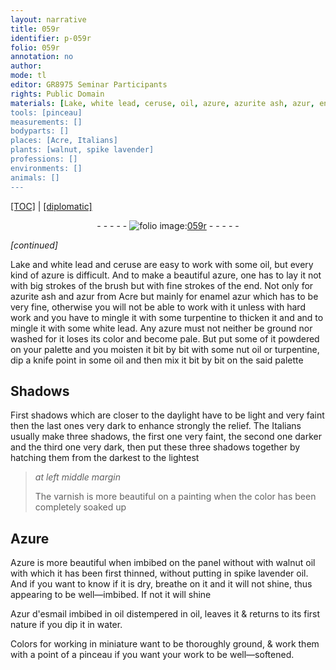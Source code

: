 ```yaml
---
layout: narrative
title: 059r
identifier: p-059r
folio: 059r
annotation: no
author:
mode: tl
editor: GR8975 Seminar Participants
rights: Public Domain
materials: [Lake, white lead, ceruse, oil, azure, azurite ash, azur, enamel azur, turpentine, nut oil, Azure, walnut oil, spike lavender oil, Azur d'esmail, water]
tools: [pinceau]
measurements: []
bodyparts: []
places: [Acre, Italians]
plants: [walnut, spike lavender]
professions: []
environments: []
animals: []
---
```


<p><a href="{{ site.baseurl }}/translation/">[TOC]</a> | <a href="{{ site.baseurl }}/texts/p-059r_tc/">[diplomatic]</a></p><div class="folio" align="center">- - - - - <a href="http://gallica.bnf.fr/ark:/12148/btv1b10500001g/f123.item" target="_blank"><img src="https://cu-mkp.github.io/2017-workshop-edition/assets/photo-icon.png" alt="folio image: " style="display:inline-block; margin-bottom:-3px;"/>059r</a> - - - - - </div>  
 
*[continued]*
  
<span class="m">Lake</span> and <span class="m">white lead</span> and <span class="m">ceruse</span> are easy to work with some <span class="m">oil</span>, but every kind of <span class="m">azure</span> is difficult. And to make a beautiful <span class="m">azure</span>, one has to lay it not with big strokes of the brush but with fine strokes of the end. Not only for <span class="m">azurite ash</span> and <span class="m">azur</span> from <span class="pl">Acre</span> but mainly for <span class="m">enamel azur</span> which has to be very fine, otherwise you will not be able to work with it unless with hard work and you have to mingle it with some <span class="m">turpentine</span> to thicken it and and to mingle it with some <span class="m">white lead</span>. Any <span class="m">azure</span> must not neither be ground nor washed for it loses its color and become pale. But put some of it powdered on your palette and you moisten it bit by bit with some <span class="m">nut oil</span> or <span class="m">turpentine</span>, dip a knife point in some <span class="m">oil</span> and then mix it bit by bit on the said palette

 
  

## Shadows

 
First shadows which are closer to the daylight have to be light and very faint then the last ones very dark to enhance strongly the relief. The <span class="pl">Italians</span> usually make three shadows, the first one very faint, the second one darker and the third one very dark, then put these three shadows together by hatching them from the darkest to the lightest
 
> *at left middle margin*
> 
> 
>   The varnish is more beautiful on a painting when the color has been completely soaked up
 
 
  

## <span class="m">Azure</span>

 
<span class="m">Azure</span> is more beautiful when imbibed on the panel <span class="del">without</span> with <span class="m"><span class="pa">walnut</span> oil</span> with which it has been first thinned, without putting in <span class="m"><span class="pa">spike lavender</span> oil</span>. And if you want to know if it is dry, breathe on it and it will not shine, thus appearing to be well—imbibed. If not it will shine
 
<span class="m">Azur d'esmail </span> <span class="del">imbibed in <span class="m">oil</span></span> distempered in <span class="m">oil</span>, leaves it & returns to its first nature if you dip it in <span class="m">water</span>.
 
Colors for working in miniature want to be thoroughly ground, & work them with a point of a <span class="tl">pinceau</span> if you want your work to be well—softened.
 
